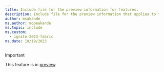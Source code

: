 ```yaml
---
title: Include file for the preview information for features.
description: Include file for the preview information that applies to features in Microsoft Fabric. This include file will be referenced in the content where the preview note is used.
author: msakande
ms.author: mopeakande
ms.topic: include
ms.custom:
  - ignite-2023-fabric
ms.date: 10/19/2023
---
```

> [!IMPORTANT]
> This feature is in [preview](../fundamentals/preview.md).
